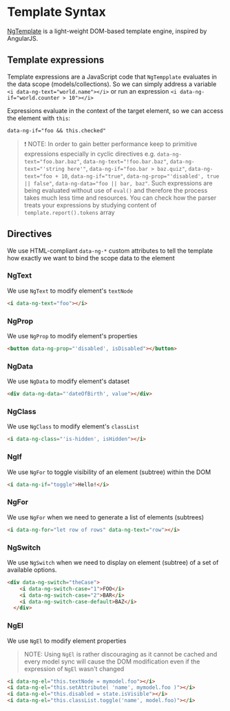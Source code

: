 
# Template Syntax

[NgTemplate](https://github.com/dsheiko/ng-template) is a light-weight DOM-based template engine, inspired by AngularJS.


## Template expressions

Template expressions are a JavaScript code that `NgTempplate` evaluates in the data scope (models/collections). So we can simply address a variable `<i data-ng-text="world.name"></i>` or run an expression  `<i data-ng-if="world.counter > 10"></i>`

Expressions evaluate in the context of the target element, so we can access the element with `this`:
```
data-ng-if="foo && this.checked"
```

> :exclamation: NOTE: In order to gain better performance keep to primitive expressions especially in cyclic directives e.g. `data-ng-text="foo.bar.baz"`,
> `data-ng-text="!foo.bar.baz"`, `data-ng-text="'string here'"`, `data-ng-if="foo.bar > baz.quiz"`, `data-ng-text="foo + 10`,
> `data-ng-if="true"`, `data-ng-prop="'disabled', true || false"`, `data-ng-data="foo || bar, baz"`.
> Such expressions are being evaluated without use of `eval()` and therefore the process takes much less time and resources.
> You can check how the parser treats your expressions by studying content of `template.report().tokens` array


## Directives
We use HTML-compliant `data-ng-*` custom attributes to tell the template how exactly we want to bind the scope data to the element

### NgText

We use `NgText` to modify element's `textNode`

```html
<i data-ng-text="foo"></i>
```


### NgProp

We use `NgProp` to modify element's properties

```html
<button data-ng-prop="'disabled', isDisabled"></button>
```


### NgData

We use `NgData` to modify element's dataset

```html
<div data-ng-data="'dateOfBirth', value"></div>
```


### NgClass

We use `NgClass` to modify element's `classList`

```html
<i data-ng-class="'is-hidden', isHidden"></i>
```


### NgIf

We use `NgFor` to toggle visibility of an element (subtree) within the DOM

```html
<i data-ng-if="toggle">Hello!</i>
```


### NgFor

We use `NgFor` when we need to generate a list of elements (subtrees)

```html
<i data-ng-for="let row of rows" data-ng-text="row"></i>
```


### NgSwitch

We use `NgSwitch` when we need to display on element (subtree) of a set of available options.

```html
<div data-ng-switch="theCase">
    <i data-ng-switch-case="1">FOO</i>
    <i data-ng-switch-case="2">BAR</i>
    <i data-ng-switch-case-default>BAZ</i>
  </div>
```


### NgEl

We use `NgEl` to modify element properties

> NOTE: Using `NgEl` is rather discouraging as it cannot be cached and every model sync will
cause the DOM modification even if the expression of `NgEl` wasn't changed

```html
<i data-ng-el="this.textNode = mymodel.foo"></i>
<i data-ng-el="this.setAttribute( 'name', mymodel.foo )"></i>
<i data-ng-el="this.disabled = state.isVisible"></i>
<i data-ng-el="this.classList.toggle('name', model.foo)"></i>
```